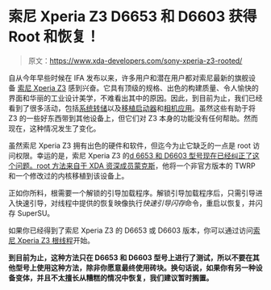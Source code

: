 # 索尼 Xperia Z3 D6653 和 D6603 获得 Root 和恢复！

> 原文：<https://www.xda-developers.com/sony-xperia-z3-rooted/>

自从今年早些时候在 IFA 发布以来，许多用户和潜在用户都对索尼最新的旗舰设备 [索尼 Xperia Z3](http://forum.xda-developers.com/z3) 感到兴奋。它具有顶级的规格、出色的构建质量、令人愉快的界面和华丽的工业设计美学，不难看出其中的原因。因此，到目前为止，我们已经看到了很多活动，包括[系统转储](http://www.xda-developers.com/android/sony-xperia-z3-system-dump/)以及[移植启动器](http://www.xda-developers.com/android/sony-xperia-z3-home-launcher/)和[相机应用](http://www.xda-developers.com/android/xperia-z3-smart-social-camera-port/)。虽然这些有助于将 Z3 的一些好东西带到其他设备上，但它们对 Z3 本身的功能没有任何帮助。然而现在，这种情况发生了变化。

虽然索尼 Xperia Z3 拥有出色的硬件和软件，但迄今为止它缺乏的一点是 root 访问权限。幸运的是，索尼 Xperia Z3 的[d 6653 和 D6603 型号现在已经纠正了这个问题。root 方法来自于 XDA 资深成员](http://forum.xda-developers.com/z3)[蒙克斯](http://forum.xda-developers.com/member.php?u=273310)，他将一个非官方版本的 TWRP 和一个修改过的内核移植到该设备上。

正如你所料，根需要一个解锁的引导加载程序。解锁引导加载程序后，只需引导进入快速引导，对线程中提供的恢复映像执行*快速引导闪存*命令，重启以恢复，并闪存 SuperSU。

如果你已经得到了索尼 Xperia Z3 的 D6653 或 D6603 版本，你可以通过访问[索尼 Xperia Z3 根线程](http://forum.xda-developers.com/z3/development/root-stock-kernel-twrp-v01-test-28-09-t2889794)开始。

**到目前为止，这种方法只在 D6653 和 D6603 型号上进行了测试，所以不要在其他型号上使用这种方法，除非你愿意最终使用砖块。换句话说，如果你有另一种设备变体，并且不太擅长从糟糕的情况中恢复，我们建议暂时搁置。**